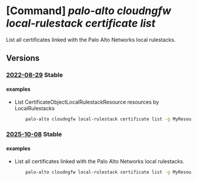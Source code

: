 # [Command] _palo-alto cloudngfw local-rulestack certificate list_

List all certificates linked with the Palo Alto Networks local rulestacks.

## Versions

### [2022-08-29](/Resources/mgmt-plane/L3N1YnNjcmlwdGlvbnMve30vcmVzb3VyY2Vncm91cHMve30vcHJvdmlkZXJzL3BhbG9hbHRvbmV0d29ya3MuY2xvdWRuZ2Z3L2xvY2FscnVsZXN0YWNrcy97fS9jZXJ0aWZpY2F0ZXM=/2022-08-29.xml) **Stable**

<!-- mgmt-plane /subscriptions/{}/resourcegroups/{}/providers/paloaltonetworks.cloudngfw/localrulestacks/{}/certificates 2022-08-29 -->

#### examples

- List CertificateObjectLocalRulestackResource resources by LocalRulestacks
    ```bash
        palo-alto cloudngfw local-rulestack certificate list -g MyResourceGroup --local-rulestack-name MyLocalRulestacks
    ```

### [2025-10-08](/Resources/mgmt-plane/L3N1YnNjcmlwdGlvbnMve30vcmVzb3VyY2Vncm91cHMve30vcHJvdmlkZXJzL3BhbG9hbHRvbmV0d29ya3MuY2xvdWRuZ2Z3L2xvY2FscnVsZXN0YWNrcy97fS9jZXJ0aWZpY2F0ZXM=/2025-10-08.xml) **Stable**

<!-- mgmt-plane /subscriptions/{}/resourcegroups/{}/providers/paloaltonetworks.cloudngfw/localrulestacks/{}/certificates 2025-10-08 -->

#### examples

- List all certificates linked with the Palo Alto Networks local rulestacks.
    ```bash
        palo-alto cloudngfw local-rulestack certificate list -g MyResourceGroup --local-rulestack-name MyLocalRulestacks
    ```
